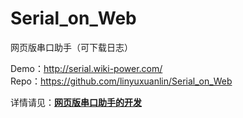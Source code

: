 # Serial_on_Web

网页版串口助手（可下载日志）

Demo：<http://serial.wiki-power.com/>  
Repo：<https://github.com/linyuxuanlin/Serial_on_Web>

详情请见：[**网页版串口助手的开发**](https://wiki-power.com/%E7%BD%91%E9%A1%B5%E7%89%88%E4%B8%B2%E5%8F%A3%E5%8A%A9%E6%89%8B%E7%9A%84%E5%BC%80%E5%8F%91)
